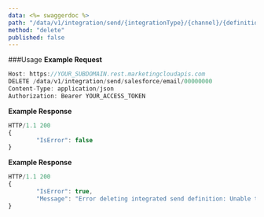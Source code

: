 ```yaml
---
data: <%= swaggerdoc %>
path: "/data/v1/integration/send/{integrationType}/{channel}/{definitionId}"
method: "delete"
published: false
---
```

###Usage
**Example Request**
```js
Host: https://YOUR_SUBDOMAIN.rest.marketingcloudapis.com
DELETE /data/v1/integration/send/salesforce/email/00000000
Content-Type: application/json
Authorization: Bearer YOUR_ACCESS_TOKEN
```
**Example Response**
```js
HTTP/1.1 200
{
		"IsError": false
}
```
**Example Response**
```js
HTTP/1.1 200
{
		"IsError": true,
		"Message": "Error deleting integrated send definition: Unable to find a salesforce email send definition with the Id 123456 for mid 0000000"
}
```


